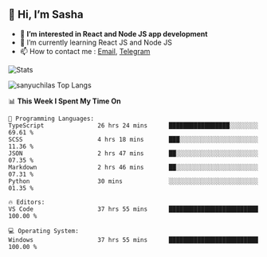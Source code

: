 ## 👋 Hi, I’m Sasha

- 👀 **I’m interested in React and Node JS app development** 
- 🌱 I’m currently learning React JS and Node JS
- 📫 How to contact me : [Email](mailto:sanyuchilas@gmail.com), [Telegram](https://t.me/sanyuchilas)

![Stats](https://github-readme-stats.vercel.app/api?username=sanyuchilas&show_icons=true&theme=react&hide=issues&count_private=true&layout=compact)

![sanyuchilas Top Langs](https://github-readme-stats.vercel.app/api/top-langs/?username=sanyuchilas&theme=react&hide_border=true&include_all_commits=true&count_private=true)

<!--START_SECTION:waka-->
📊 **This Week I Spent My Time On** 

```text
💬 Programming Languages: 
TypeScript               26 hrs 24 mins      █████████████████░░░░░░░░   69.61 % 
SCSS                     4 hrs 18 mins       ███░░░░░░░░░░░░░░░░░░░░░░   11.36 % 
JSON                     2 hrs 47 mins       ██░░░░░░░░░░░░░░░░░░░░░░░   07.35 % 
Markdown                 2 hrs 46 mins       ██░░░░░░░░░░░░░░░░░░░░░░░   07.31 % 
Python                   30 mins             ░░░░░░░░░░░░░░░░░░░░░░░░░   01.35 % 

🔥 Editors: 
VS Code                  37 hrs 55 mins      █████████████████████████   100.00 % 

💻 Operating System: 
Windows                  37 hrs 55 mins      █████████████████████████   100.00 % 
```


<!--END_SECTION:waka-->
